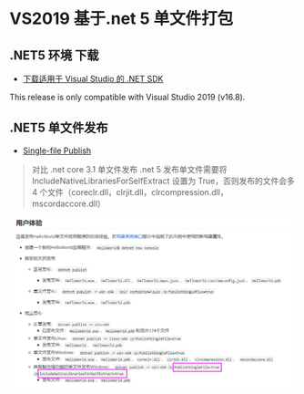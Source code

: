 # VS2019 基于.net 5 单文件打包

## .NET5 环境 下载

- [下载适用于 Visual Studio 的 .NET SDK](https://dotnet.microsoft.com/zh-cn/download/visual-studio-sdks?utm_source=getdotnetsdk&utm_medium=referral)

This release is only compatible with Visual Studio 2019 (v16.8).

## .NET5 单文件发布

- [Single-file Publish](https://github.com/dotnet/designs/blob/main/accepted/2020/single-file/design.md)

> 对比 .net core 3.1 单文件发布 .net 5 发布单文件需要将 IncludeNativeLibrariesForSelfExtract 设置为 True，否则发布的文件会多 4 个文件（coreclr.dll，clrjit.dll，clrcompression.dll， mscordaccore.dll）

![IMAGE](./assets/01.png)

